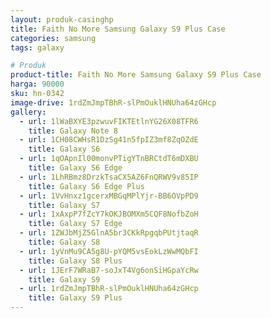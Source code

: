 ```yaml
---
layout: produk-casinghp
title: Faith No More Samsung Galaxy S9 Plus Case
categories: samsung
tags: galaxy

# Produk
product-title: Faith No More Samsung Galaxy S9 Plus Case
harga: 90000
sku: hn-0342
image-drive: 1rdZmJmpTBhR-slPmOuklHNUha64zGHcp
gallery:
  - url: 1lWaBXYE3pzwuvFIKTEtlnYG26X08TFR6
    title: Galaxy Note 8
  - url: 1CH08CWHsR1DzSg41n5fpIZ3mf8ZqOZdE
    title: Galaxy S6
  - url: 1qOApnIl00monvPTigYTnBRCtdT6mDXBU
    title: Galaxy S6 Edge
  - url: 1LhRBmz8DrzkTsaCX5AZ6FnQRWV9v85IP
    title: Galaxy S6 Edge Plus
  - url: 1VvHnxz1gcerxMBGqMPlYjr-BB6OVpPD9
    title: Galaxy S7
  - url: 1xAxpP7fZcY7kOKJBOMXm5CQF8NofbZoH
    title: Galaxy S7 Edge
  - url: 1ZWJbMjZ5GlnA5br3CKkRpgqbPUtjtaqR
    title: Galaxy S8
  - url: 1yVnMu9CA5g8U-pYQM5vsEokLzWwMQbFI
    title: Galaxy S8 Plus
  - url: 1JErF7WRaB7-soJxT4Vg6onSiHGpaYcRw
    title: Galaxy S9
  - url: 1rdZmJmpTBhR-slPmOuklHNUha64zGHcp
    title: Galaxy S9 Plus
---
```

